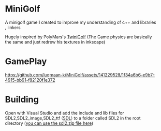 # MiniGolf
A minigolf game I created to improve my understanding of c++ and libraries , linkers 

Hugely inspired by PolyMars's [TwiniGolf](https://github.com/PolyMarsDev/Twini-Golf) (The Game physics are basically the same and just redrew his textures in inkscape)

# GamePlay

https://github.com/luqmaan-k/MiniGolf/assets/141229528/1f34a6b6-e9b7-4915-bb91-f82120f1e372

# Building
Open with Visual Studio and add the include and lib files for SDL2,SDL2_image,SDL2_ttf ([SDL](https://github.com/libsdl-org)) to a folder called SDL2 in the root directory ([you can use the sdl2.zip file here](https://github.com/luqmaan-k/MiniGolf/releases/tag/V1))
